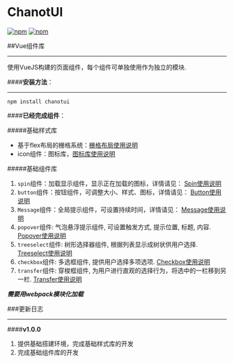 # ChanotUI

[![npm](https://travis-ci.org/5606595/ChanotUI.svg?branch=master)]() [![npm](https://img.shields.io/badge/npm-v1.0.0-blue.svg)]()

##Vue组件库

----------

使用VueJS构建的页面组件，每个组件可单独使用作为独立的模块.

####**安装方法**：

--------

    npm install chanotui

####**已经完成组件**：

#####基础样式库

 - 基于flex布局的栅格系统：[栅格布局使用说明](https://github.com/5606595/ChanotUI/tree/master/components/grid)
 -  icon组件：图标库，[图标库使用说明](https://github.com/5606595/ChanotUI/tree/master/components/icon)


#####基础组件库

 1. `spin`组件：加载显示组件，显示正在加载的图标，详情请见： [Spin使用说明](https://github.com/5606595/ChanotUI/tree/master/components/spin)
 2. `button`组件：按钮组件，可调整大小、样式、图标，详情请见： [Button使用说明](https://github.com/5606595/ChanotUI/tree/master/components/button)
 3. `Message`组件：全局提示组件，可设置持续时间，详情请见： [Message使用说明](https://github.com/5606595/ChanotUI/tree/master/components/message)
 4. `popover`组件: 气泡悬浮提示组件, 可设置触发方式, 提示位置, 标题, 内容.  [Popover使用说明](https://github.com/5606595/ChanotUI/tree/master/components/popover)
 5. `treeselect`组件: 树形选择器组件,  根据列表显示成树状供用户选择.  [Treeselect使用说明](https://github.com/5606595/ChanotUI/tree/master/components/treeselect)
 6. `checkbox`组件: 多选框组件, 提供用户选择多项选项. [Checkbox使用说明](https://github.com/5606595/ChanotUI/tree/master/components/checkbox)
 7. `transfer`组件: 穿梭框组件,  为用户进行直观的选择行为，将选中的一栏移到另一栏. [Transfer使用说明](https://github.com/5606595/ChanotUI/tree/master/components/transfer)

***需要用webpack模块化加载***

###更新日志

---

####**v1.0.0**

 1. 提供基础搭建环境，完成基础样式库的开发
 2. 完成基础组件库的开发

